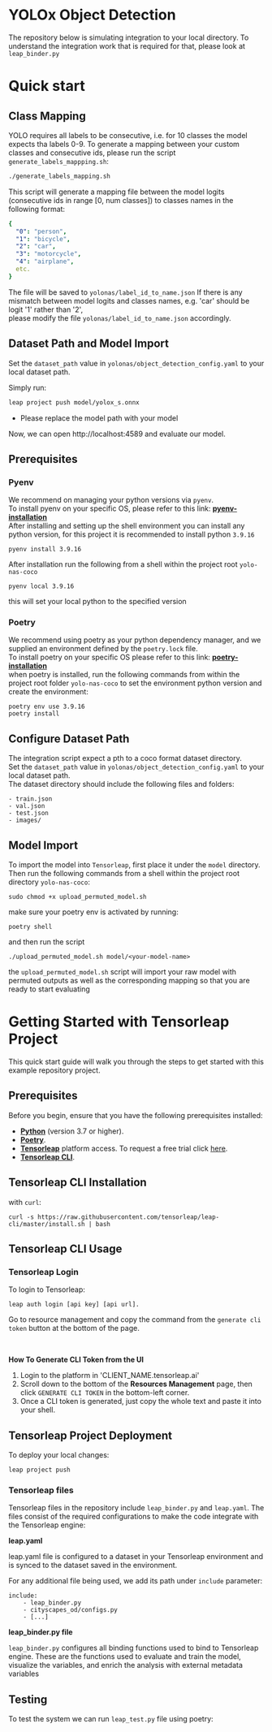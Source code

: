 # YOLOx Object Detection
The repository below is simulating integration to your local directory.
To understand the integration work that is required for that, please look at `leap_binder.py`

# Quick start
## Class Mapping
YOLO requires all labels to be consecutive, i.e. for 10 classes the model expects tha labels 0-9.
To generate a mapping between your custom classes and consecutive ids, please run the script `generate_labels_mappping.sh`: <br>
```bash
./generate_labels_mapping.sh
```
This script will generate a mapping file between the model logits (consecutive ids in range [0, num classes]) to classes names in the following format: <br>
```yaml
{
  "0": "person",
  "1": "bicycle",
  "2": "car",
  "3": "motorcycle",
  "4": "airplane",
  etc.
}
```
The file will be saved to `yolonas/label_id_to_name.json`
If there is any mismatch between model logits and classes names, e.g. 'car' should be logit '1' rather than '2', <br>
please modify the file `yolonas/label_id_to_name.json` accordingly. <br>
## Dataset Path and Model Import
Set the `dataset_path` value in `yolonas/object_detection_config.yaml` to your local dataset path.

Simply run:
```bash
leap project push model/yolox_s.onnx
```
* Please replace the model path with your model

Now, we can open http://localhost:4589 and evaluate our model.

## Prerequisites

### Pyenv
We recommend on managing your python versions via `pyenv`. <br>
To install pyenv on your specific OS, please refer to this link: **[pyenv-installation](https://github.com/pyenv/pyenv#installation)** <br>
After installing and setting up the shell environment you can install any python version, for this project it is recommended to install python `3.9.16`
```
pyenv install 3.9.16
```
After installation run the following from a shell within the project root `yolo-nas-coco`
```
pyenv local 3.9.16
```
this will set your local python to the specified version
### Poetry 
We recommend using poetry as your python dependency manager, and we supplied an environment defined by the `poetry.lock` file. <br>
To install poetry on your specific OS please refer to this link: **[poetry-installation](https://python-poetry.org/docs/#installing-with-the-official-installer)** <br>
when poetry is installed, run the following commands from within the project root folder `yolo-nas-coco` to set the environment python version and create the environment:
```
poetry env use 3.9.16
poetry install
```
## Configure Dataset Path
The integration script expect a pth to a coco format dataset directory. <br>
Set the `dataset_path` value in `yolonas/object_detection_config.yaml` to your local dataset path.<br>
The dataset directory should include the following files and folders:
```
- train.json
- val.json
- test.json
- images/
```
## Model Import
To import the model into `Tensorleap`, first place it under the `model` directory.
Then run the following commands from a shell within the project root directory `yolo-nas-coco`:
```
sudo chmod +x upload_permuted_model.sh
```
make sure your poetry env is activated by running:
```commandline
poetry shell
```
and then run the script
```
./upload_permuted_model.sh model/<your-model-name>
```
the `upload_permuted_model.sh` script will import your raw model with permuted 
outputs as well as the corresponding mapping so that you are ready to start evaluating 


# Getting Started with Tensorleap Project

This quick start guide will walk you through the steps to get started with this example repository project.

## Prerequisites

Before you begin, ensure that you have the following prerequisites installed:

- **[Python](https://www.python.org/)** (version 3.7 or higher).
- **[Poetry](https://python-poetry.org/)**.
- **[Tensorleap](https://tensorleap.ai/)** platform access. To request a free trial click [here](https://meetings.hubspot.com/esmus/free-trial).
- **[Tensorleap CLI](https://github.com/tensorleap/leap-cli)**.


## Tensorleap **CLI Installation**

with `curl`:

```
curl -s https://raw.githubusercontent.com/tensorleap/leap-cli/master/install.sh | bash
```

## Tensorleap CLI Usage

### Tensorleap **Login**

To login to Tensorleap:

```
leap auth login [api key] [api url].
```

Go to resource management and copy the command from the `generate cli token` button at the bottom of the page.

<br>

**How To Generate CLI Token from the UI**

1. Login to the platform in 'CLIENT_NAME.tensorleap.ai'
2. Scroll down to the bottom of the **Resources Management** page, then click `GENERATE CLI TOKEN` in the bottom-left corner.
3. Once a CLI token is generated, just copy the whole text and paste it into your shell.


## Tensorleap **Project Deployment**

To deploy your local changes:

```
leap project push
```

### **Tensorleap files**

Tensorleap files in the repository include `leap_binder.py` and `leap.yaml`. The files consist of the  required configurations to make the code integrate with the Tensorleap engine:

**leap.yaml**

leap.yaml file is configured to a dataset in your Tensorleap environment and is synced to the dataset saved in the environment.

For any additional file being used, we add its path under `include` parameter:

```
include:
    - leap_binder.py
    - cityscapes_od/configs.py
    - [...]
```

**leap_binder.py file**

`leap_binder.py` configures all binding functions used to bind to Tensorleap engine. These are the functions used to evaluate and train the model, visualize the variables, and enrich the analysis with external metadata variables

## Testing

To test the system we can run `leap_test.py` file using poetry:
